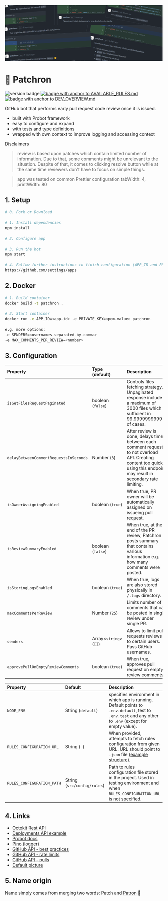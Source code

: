<img src="./.github/images/banner.png" alt="banner image">

# 🐶 Patchron

<p>
<img src="https://img.shields.io/badge/1.1.0-ffa06b" alt="version badge"/>
<a href="./.github/AVAILABLE_RULES.md" target="_blank">
    <img src="https://img.shields.io/badge/--%3E%20List%20of%20available%20rules%20%3C---65f9a0" alt="badge with anchor to AVAILABLE_RULES.md"/>
</a> <a href="./.github/DEV_OVERVIEW.md" target="_blank">
    <img src="https://img.shields.io/badge/--%3E%20For%20Developer%20%3C---a175e8" alt="badge with anchor to DEV_OVERVIEW.md "/>
</a>
</p>

<p align="justify">
GitHub bot that performs early pull request code review once it is issued.
</p>

-   built with Probot framework
-   easy to configure and expand
-   with tests and type definitions
-   wrapped with own context to improve logging and accessing context

Disclaimers

> review is based upon patches which contain limited number of information. Due to that, some comments might be unrelevant to the situation. Despite of that, it comes to clicking resolve button while at the same time reviewers don't have to focus on simple things.

> app was tested on common Prettier configuration tabWidth: 4, printWidth: 80

## 1. Setup

```sh
# 0. Fork or Download

# 1. Install dependencies
npm install

# 2. Configure app

# 3. Run the bot
npm start

# 4. Follow further instructions to finish configuration (APP_ID and PRIVATE_KEY in .env)
https://github.com/settings/apps

```

## 2. Docker

```sh
# 1. Build container
docker build -t patchron .

# 2. Start container
docker run -e APP_ID=<app-id> -e PRIVATE_KEY=<pem-value> patchron

e.g. more options:
-e SENDERS=<usernames-separated-by-comma>
-e MAX_COMMENTS_PER_REVIEW=<number>
```

## 3. Configuration

| Property                               | Type (default)               | Description                                                                                                                                                                 |
| :------------------------------------- | :--------------------------- | :-------------------------------------------------------------------------------------------------------------------------------------------------------------------------- |
| `isGetFilesRequestPaginated`           | boolean (`false`)            | Controls files fetching strategy. Unpaginated response includes a maximum of 3000 files which is sufficient in 99.9999999999% of cases.                                     |
| `delayBetweenCommentRequestsInSeconds` | Number (`3`)                 | After review is done, delays time between each comment request to not overload API. Creating content too quickly using this endpoint may result in secondary rate limiting. |
| `isOwnerAssigningEnabled`              | boolean (`true`)             | When true, PR owner will be automatically assigned on issueing pull request.                                                                                                |
| `isReviewSummaryEnabled`               | boolean (`false`)            | When true, at the end of the PR review, Patchron posts summary that contains various information e.g. how many comments were posted.                                        |
| `isStoringLogsEnabled`                 | boolean (`true`)             | When true, logs are also stored physically in `/.logs` directory.                                                                                                           |
| `maxCommentsPerReview`                 | Number (`25`)                | Limits number of comments that can be posted in single review under single PR.                                                                                              |
| `senders`                              | Array&lt;`string`&gt; (`[]`) | Allows to limit pull requests reviews to certain users. Pass GitHub usernames.                                                                                              |
| `approvePullOnEmptyReviewComments`     | boolean (`true`)             | When true, approves pull request on empty review comments.                                                                                                                  |

| Property                   | Default                     | Description                                                                                                                                            |
| :------------------------- | :-------------------------- | :----------------------------------------------------------------------------------------------------------------------------------------------------- |
| `NODE_ENV`                 | String (`default`)          | specifies environment in which app is running. Default points to `.env.default`, test to `.env.test` and any other to `.env` (except for empty value). |
| `RULES_CONFIGURATION_URL`  | String (` `)                | When provided, attempts to fetch rules configuration from given URL. URL should point to `.json` file ([example structure](./src/config/rules.json)).  |
| `RULES_CONFIGURATION_PATH` | String (`src/config/rules`) | Path to rules configuration file stored in the project. Used in testing environment and when `RULES_CONFIGURATION_URL` is not specified.               |

## 4. Links

-   [Octokit Rest API](https://octokit.github.io/rest.js)
-   [Deployments API example](https://developer.github.com/v3/repos/deployments/)
-   [Probot docs](https://probot.github.io/docs/)
-   [Pino (logger)](https://getpino.io/#/)
-   [GitHub API - best practices](https://docs.github.com/en/rest/guides/best-practices-for-integrators)
-   [GitHub API - rate limits](https://docs.github.com/en/developers/apps/building-github-apps/rate-limits-for-github-apps)
-   [GitHub API - pulls](https://docs.github.com/en/rest/reference/pulls)
-   [Default picture](https://pixabay.com/vectors/dog-pet-hound-black-eye-animal-151123/)

## 5. Name origin

Name simply comes from merging two words: Patch and [Patron](<https://en.wikipedia.org/wiki/Patron_(dog)>) 🐶
